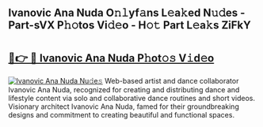 ## Ivanovic Ana Nuda O𝚗𝚕yf𝚊ns L𝚎a𝚔ed N𝚞𝚍es - Part-sVX P𝚑𝚘tos Vi𝚍𝚎o - H𝚘𝚝 Part L𝚎a𝚔s ZiFkY

# <h2><a href="http://kfe9x2.oniu.top/?m=Ivanovic+Ana+Nuda">🔗👉 🔴 Ivanovic Ana Nuda P𝚑ot𝚘𝚜 V𝚒d𝚎o</a></h2>

[![Ivanovic Ana Nuda Nu𝚍e𝚜](https://i.imgur.com/0qMVB7G.gif)](http://kfe9x2.oniu.top/?m=Ivanovic+Ana+Nuda)
Web-based artist and dance collaborator Ivanovic Ana Nuda, recognized for creating and distributing dance and lifestyle content via solo and collaborative dance routines and short videos. Visionary architect Ivanovic Ana Nuda, famed for their groundbreaking designs and commitment to creating beautiful and functional spaces.  
